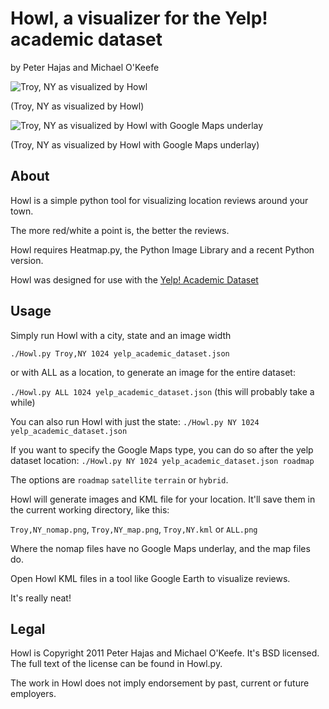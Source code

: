 Howl, a visualizer for the Yelp! academic dataset
=================================================

by Peter Hajas and Michael O'Keefe

![Troy, NY as visualized by Howl](http://i.imgur.com/CTOmS.png "Troy, NY")

(Troy, NY as visualized by Howl)

![Troy, NY as visualized by Howl with Google Maps underlay](http://i.imgur.com/vqYvB.png "Troy, NY With Map")

(Troy, NY as visualized by Howl with Google Maps underlay)

About
-----

Howl is a simple python tool for visualizing location reviews around your town.

The more red/white a point is, the better the reviews.

Howl requires Heatmap.py, the Python Image Library and a recent Python version.

Howl was designed for use with the [Yelp! Academic Dataset](http://www.yelp.com/academic_dataset)

Usage
-----

Simply run Howl with a city, state and an image width

`./Howl.py Troy,NY 1024 yelp_academic_dataset.json`

or with ALL as a location, to generate an image for the entire dataset:

`./Howl.py ALL 1024 yelp_academic_dataset.json`
(this will probably take a while)

You can also run Howl with just the state:
`./Howl.py NY 1024 yelp_academic_dataset.json`

If you want to specify the Google Maps type, you can do so after the yelp dataset location:
`./Howl.py NY 1024 yelp_academic_dataset.json roadmap`

The options are `roadmap` `satellite` `terrain` or `hybrid`.

Howl will generate images and KML file for your location. It'll save them in the current working directory, like this:

`Troy,NY_nomap.png`, `Troy,NY_map.png`, `Troy,NY.kml` or `ALL.png`

Where the nomap files have no Google Maps underlay, and the map files do.

Open Howl KML files in a tool like Google Earth to visualize reviews.


It's really neat!

Legal
-----

Howl is Copyright 2011 Peter Hajas and Michael O'Keefe. It's BSD licensed. The full text of the license can be found in Howl.py.

The work in Howl does not imply endorsement by past, current or future
employers.
